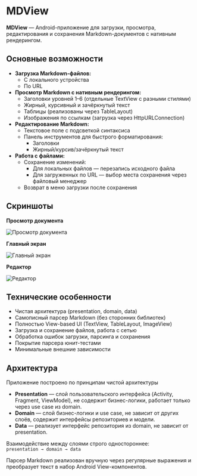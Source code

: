 # MDView

**MDView** — Android-приложение для загрузки, просмотра, редактирования и сохранения Markdown-документов с нативным рендерингом.

## Основные возможности

- **Загрузка Markdown-файлов:**
  - С локального устройства 
  - По URL
- **Просмотр Markdown с нативным рендерингом:**
  - Заголовки уровней 1–6 (отдельные TextView с разными стилями)
  - Жирный, курсивный и зачёркнутый текст
  - Таблицы (реализованы через TableLayout)
  - Изображения по ссылкам (загрузка через HttpURLConnection)
- **Редактирование Markdown:**
  - Текстовое поле с подсветкой синтаксиса
  - Панель инструментов для быстрого форматирования:
    - Заголовки
    - Жирный/курсив/зачёркнутый текст
- **Работа с файлами:**
  - Сохранение изменений:
    - Для локальных файлов — перезапись исходного файла
    - Для загруженных по URL — выбор места сохранения через файловый менеджер
  - Возврат в меню загрузки после сохранения

## Скриншоты

**Просмотр документа**

![Просмотр документа](Screenshot_20250706_222009_MDView.jpg)

**Главный экран**

![Главный экран](Screenshot_20250706_222028_MDView.jpg)

**Редактор**

![Редактор](Screenshot_20250706_222059_MDView.jpg)

## Технические особенности

- Чистая архитектура (presentation, domain, data)
- Самописный парсер Markdown (без сторонних библиотек)
- Полностью View-based UI (TextView, TableLayout, ImageView)
- Загрузка и сохранение файлов, работа с сетью
- Обработка ошибок загрузки, парсинга и сохранения
- Покрытие парсера юнит-тестами
- Минимальные внешние зависимости

## Архитектура

Приложение построено по принципам чистой архитектуры 

- **Presentation** — слой пользовательского интерфейса (Activity, Fragment, ViewModel), не содержит бизнес-логики, работает только через use case из domain.
- **Domain** — слой бизнес-логики и use case, не зависит от других слоёв, содержит интерфейсы репозиториев и модели.
- **Data** — реализует интерфейс репозитория из domain, не зависит от presentation.

Взаимодействие между слоями строго одностороннее:  
`presentation → domain → data`

Парсер Markdown реализован вручную через регулярные выражения и преобразует текст в набор Android View-компонентов.


